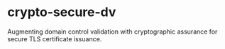 # crypto-secure-dv
Augmenting domain control validation with cryptographic assurance for secure TLS certificate issuance.
